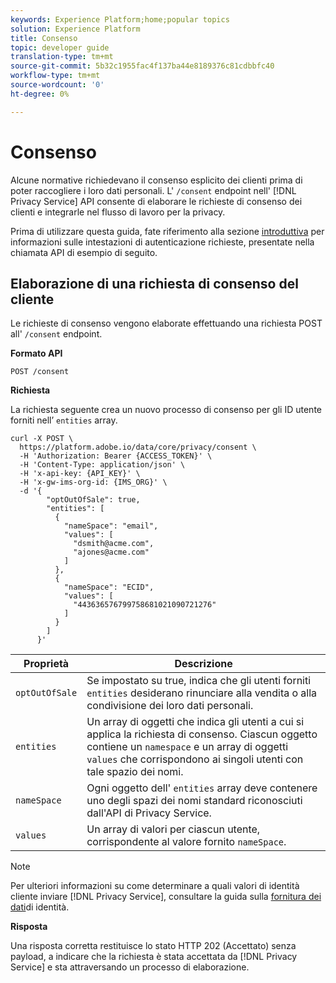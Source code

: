 ```yaml
---
keywords: Experience Platform;home;popular topics
solution: Experience Platform
title: Consenso
topic: developer guide
translation-type: tm+mt
source-git-commit: 5b32c1955fac4f137ba44e8189376c81cdbbfc40
workflow-type: tm+mt
source-wordcount: '0'
ht-degree: 0%

---
```



# Consenso

Alcune normative richiedevano il consenso esplicito dei clienti prima di poter raccogliere i loro dati personali. L&#39; `/consent` endpoint nell&#39; [!DNL Privacy Service] API consente di elaborare le richieste di consenso dei clienti e integrarle nel flusso di lavoro per la privacy.

Prima di utilizzare questa guida, fate riferimento alla sezione [introduttiva](./getting-started.md) per informazioni sulle intestazioni di autenticazione richieste, presentate nella chiamata API di esempio di seguito.

## Elaborazione di una richiesta di consenso del cliente

Le richieste di consenso vengono elaborate effettuando una richiesta POST all&#39; `/consent` endpoint.

**Formato API**

```http
POST /consent
```

**Richiesta**

La richiesta seguente crea un nuovo processo di consenso per gli ID utente forniti nell’ `entities` array.

```shell
curl -X POST \
  https://platform.adobe.io/data/core/privacy/consent \
  -H 'Authorization: Bearer {ACCESS_TOKEN}' \
  -H 'Content-Type: application/json' \
  -H 'x-api-key: {API_KEY}' \
  -H 'x-gw-ims-org-id: {IMS_ORG}' \
  -d '{
        "optOutOfSale": true,
        "entities": [
          {
            "nameSpace": "email",
            "values": [
              "dsmith@acme.com",
              "ajones@acme.com"
            ]
          },
          {
            "nameSpace": "ECID",
            "values": [
              "443636576799758681021090721276"
            ]
          }
        ]
      }'
```

| Proprietà | Descrizione |
| --- | --- |
| `optOutOfSale` | Se impostato su true, indica che gli utenti forniti `entities` desiderano rinunciare alla vendita o alla condivisione dei loro dati personali. |
| `entities` | Un array di oggetti che indica gli utenti a cui si applica la richiesta di consenso. Ciascun oggetto contiene un `namespace` e un array di oggetti `values` che corrispondono ai singoli utenti con tale spazio dei nomi. |
| `nameSpace` | Ogni oggetto dell&#39; `entities` array deve contenere uno degli spazi dei nomi [](./appendix.md#standard-namespaces) standard riconosciuti dall&#39;API di Privacy Service. |
| `values` | Un array di valori per ciascun utente, corrispondente al valore fornito `nameSpace`. |

>[!NOTE]
>
>Per ulteriori informazioni su come determinare a quali valori di identità cliente inviare [!DNL Privacy Service], consultare la guida sulla [fornitura dei dati](../identity-data.md)di identità.

**Risposta**

Una risposta corretta restituisce lo stato HTTP 202 (Accettato) senza payload, a indicare che la richiesta è stata accettata da [!DNL Privacy Service] e sta attraversando un processo di elaborazione.